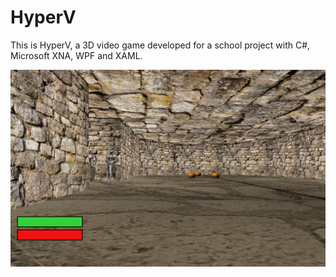 # HyperV
This is HyperV, a 3D video game developed for a school project with C#, Microsoft XNA, WPF and XAML.

![Alt text](/Screenshots/Beginning.png?raw=true "Beginning")
